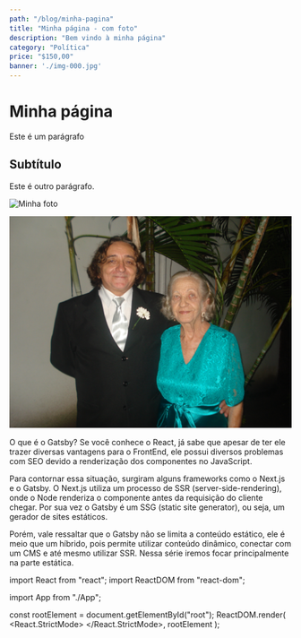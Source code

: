 ```yaml
---
path: "/blog/minha-pagina"
title: "Minha página - com foto"
description: "Bem vindo à minha página"
category: "Política"
price: "$150,00"
banner: './img-000.jpg'
---
```


# Minha página

Este é um parágrafo

## Subtítulo

Este é outro parágrafo.

![Minha foto](./img-001.jpg)

![Minha foto](../img-002.jpg)

O que é o Gatsby?
Se você conhece o React, já sabe que apesar de ter ele trazer diversas vantagens para o FrontEnd, ele possui diversos problemas com SEO devido a renderização dos componentes no JavaScript.

Para contornar essa situação, surgiram alguns frameworks como o Next.js e o Gatsby. O Next.js utiliza um processo de SSR (server-side-rendering), onde o Node renderiza o componente antes da requisição do cliente chegar. Por sua vez o Gatsby é um SSG (static site generator), ou seja, um gerador de sites estáticos.

Porém, vale ressaltar que o Gatsby não se limita a conteúdo estático, ele é meio que um híbrido, pois permite utilizar conteúdo dinâmico, conectar com um CMS e até mesmo utilizar SSR. Nessa série iremos focar principalmente na parte estática.


import React from "react";
import ReactDOM from "react-dom";

import App from "./App";

const rootElement = document.getElementById("root");
ReactDOM.render(
  <React.StrictMode>
    <App />
  </React.StrictMode>,
  rootElement
);